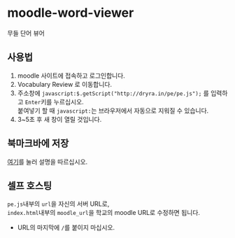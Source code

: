 # moodle-word-viewer
무들 단어 뷰어 

## 사용법
1. moodle 사이트에 접속하고 로그인합니다.
2. Vocabulary Review 로 이동합니다.
3. 주소창에 `javascript:$.getScript("http://dryra.in/pe/pe.js");` 를 입력하고 `Enter`키를 누르십시오.  
   붙여넣기 할 때 `javascript:`는 브라우저에서 자동으로 지워질 수 있습니다. 
4. 3~5초 후 새 창이 열릴 것입니다.

## 북마크바에 저장
<a href="http://dryra.in/pe/bookmark.html">여기</a>를 눌러 설명을 따르십시오.

## 셀프 호스팅
`pe.js`내부의 `url`을 자신의 서버 URL로,  
`index.html`내부의 `moodle_url`을 학교의 moodle URL로 수정하면 됩니다.
* URL의 마지막에 `/`를 붙이지 마십시오.
